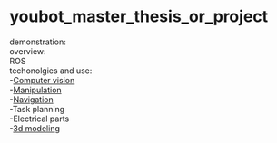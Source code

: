 # youbot_master_thesis_or_project
demonstration:\
overview:\
ROS\
techonolgies and use:\
-[Computer vision](https://github.com/mikhail-chirkov/youbot_master_thesis_or_project/wiki/Computer-vision) \
-[Manipulation](https://github.com/mikhail-chirkov/youbot_master_thesis_or_project/wiki/Manipulation) \
-[Navigation](https://github.com/mikhail-chirkov/youbot_master_thesis_or_project/wiki/Navigation) \
-Task planning\
-Electrical parts\
-[3d modeling](https://github.com/mikhail-chirkov/youbot_master_thesis_or_project/wiki/3D-models)
